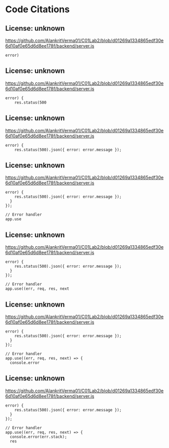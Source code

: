 # Code Citations

## License: unknown
https://github.com/AlankritVerma01/C01Lab2/blob/d01269a1334865edf30e6d10af0e65d6d8ee178f/backend/server.js

```
error)
```


## License: unknown
https://github.com/AlankritVerma01/C01Lab2/blob/d01269a1334865edf30e6d10af0e65d6d8ee178f/backend/server.js

```
error) {
    res.status(500
```


## License: unknown
https://github.com/AlankritVerma01/C01Lab2/blob/d01269a1334865edf30e6d10af0e65d6d8ee178f/backend/server.js

```
error) {
    res.status(500).json({ error: error.message });
```


## License: unknown
https://github.com/AlankritVerma01/C01Lab2/blob/d01269a1334865edf30e6d10af0e65d6d8ee178f/backend/server.js

```
error) {
    res.status(500).json({ error: error.message });
  }
});

// Error handler
app.use
```


## License: unknown
https://github.com/AlankritVerma01/C01Lab2/blob/d01269a1334865edf30e6d10af0e65d6d8ee178f/backend/server.js

```
error) {
    res.status(500).json({ error: error.message });
  }
});

// Error handler
app.use((err, req, res, next
```


## License: unknown
https://github.com/AlankritVerma01/C01Lab2/blob/d01269a1334865edf30e6d10af0e65d6d8ee178f/backend/server.js

```
error) {
    res.status(500).json({ error: error.message });
  }
});

// Error handler
app.use((err, req, res, next) => {
  console.error
```


## License: unknown
https://github.com/AlankritVerma01/C01Lab2/blob/d01269a1334865edf30e6d10af0e65d6d8ee178f/backend/server.js

```
error) {
    res.status(500).json({ error: error.message });
  }
});

// Error handler
app.use((err, req, res, next) => {
  console.error(err.stack);
  res
```


